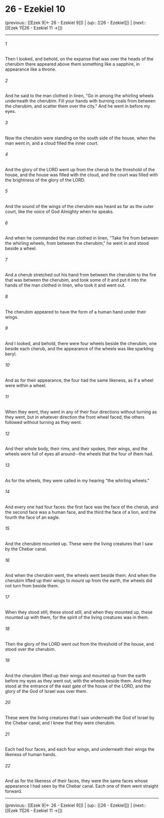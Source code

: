 # 26 - Ezekiel 10

(previous:: [[Ezek 9|← 26 - Ezekiel 9]]) | (up:: [[26 - Ezekiel]]) | (next:: [[Ezek 11|26 - Ezekiel 11 →]])

***


###### 1 
Then I looked, and behold, on the expanse that was over the heads of the cherubim there appeared above them something like a sapphire, in appearance like a throne. 

###### 2 
And he said to the man clothed in linen, "Go in among the whirling wheels underneath the cherubim. Fill your hands with burning coals from between the cherubim, and scatter them over the city." And he went in before my eyes. 

###### 3 
Now the cherubim were standing on the south side of the house, when the man went in, and a cloud filled the inner court. 

###### 4 
And the glory of the LORD went up from the cherub to the threshold of the house, and the house was filled with the cloud, and the court was filled with the brightness of the glory of the LORD. 

###### 5 
And the sound of the wings of the cherubim was heard as far as the outer court, like the voice of God Almighty when he speaks. 

###### 6 
And when he commanded the man clothed in linen, "Take fire from between the whirling wheels, from between the cherubim," he went in and stood beside a wheel. 

###### 7 
And a cherub stretched out his hand from between the cherubim to the fire that was between the cherubim, and took some of it and put it into the hands of the man clothed in linen, who took it and went out. 

###### 8 
The cherubim appeared to have the form of a human hand under their wings. 

###### 9 
And I looked, and behold, there were four wheels beside the cherubim, one beside each cherub, and the appearance of the wheels was like sparkling beryl. 

###### 10 
And as for their appearance, the four had the same likeness, as if a wheel were within a wheel. 

###### 11 
When they went, they went in any of their four directions without turning as they went, but in whatever direction the front wheel faced, the others followed without turning as they went. 

###### 12 
And their whole body, their rims, and their spokes, their wings, and the wheels were full of eyes all around--the wheels that the four of them had. 

###### 13 
As for the wheels, they were called in my hearing "the whirling wheels." 

###### 14 
And every one had four faces: the first face was the face of the cherub, and the second face was a human face, and the third the face of a lion, and the fourth the face of an eagle. 

###### 15 
And the cherubim mounted up. These were the living creatures that I saw by the Chebar canal. 

###### 16 
And when the cherubim went, the wheels went beside them. And when the cherubim lifted up their wings to mount up from the earth, the wheels did not turn from beside them. 

###### 17 
When they stood still, these stood still, and when they mounted up, these mounted up with them, for the spirit of the living creatures was in them. 

###### 18 
Then the glory of the LORD went out from the threshold of the house, and stood over the cherubim. 

###### 19 
And the cherubim lifted up their wings and mounted up from the earth before my eyes as they went out, with the wheels beside them. And they stood at the entrance of the east gate of the house of the LORD, and the glory of the God of Israel was over them. 

###### 20 
These were the living creatures that I saw underneath the God of Israel by the Chebar canal; and I knew that they were cherubim. 

###### 21 
Each had four faces, and each four wings, and underneath their wings the likeness of human hands. 

###### 22 
And as for the likeness of their faces, they were the same faces whose appearance I had seen by the Chebar canal. Each one of them went straight forward.

***

(previous:: [[Ezek 9|← 26 - Ezekiel 9]]) | (up:: [[26 - Ezekiel]]) | (next:: [[Ezek 11|26 - Ezekiel 11 →]])

